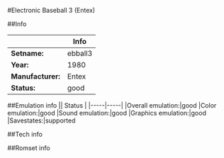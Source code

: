 #Electronic Baseball 3 (Entex)

##Info

||Info|
|-----|-----|
|**Setname:**|ebball3
|**Year:**|1980
|**Manufacturer:**|Entex
|**Status:**|good

##Emulation info
|| Status |
|-----|-----|
|Overall emulation:|good
|Color emulation:|good
|Sound emulation:|good
|Graphics emulation:|good
|Savestates:|supported

##Tech info

##Romset info

<!--- START OF EDITED COMMENT DO NOT TOUCH TEXT ABOVE-->
